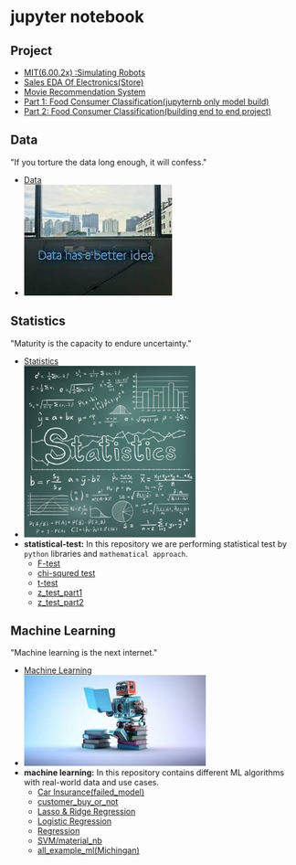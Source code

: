 # jupyter notebook
## Project
- [MIT(6.00.2x) :Simulating Robots](https://github.com/nikshingadiya/jupyter/tree/master/MIT6.00.2x/ps2/pset2)
- [Sales EDA Of Electronics(Store)](https://github.com/nikshingadiya/jupyter/tree/master/Data%20analysis(Kaggle)/Sales_Analysis(electronics))
- [Movie Recommendation System](https://github.com/nikshingadiya/jupyter/tree/master/Project/Recommendation%20System)
- [Part 1: Food Consumer Classification(jupyternb only model build)](https://github.com/nikshingadiya/jupyter/tree/master/Machine%20Learning/customer_buy_or_not)
- [Part 2: Food Consumer Classification(building end to end project)](https://github.com/nikshingadiya/dash-visualization-code/tree/master/Dash/flask_demo)

## Data
"If you torture the data long enough, it will confess."
- [Data](https://github.com/nikshingadiya/jupyter/tree/master/data)
- <img src="images/data.jpeg" >

## Statistics
"Maturity is the capacity to endure uncertainty."
- [Statistics](https://github.com/nikshingadiya/jupyter/tree/master/Statistics)
- <img src="images/statistics-review.jpg" width="300" height="300" >
- **statistical-test:** In this repository we are performing statistical test by `python` libraries and `mathematical approach`.
  - [F-test](https://github.com/nikshingadiya/jupyter/blob/master/Statistics/F-test.ipynb)
  - [chi-squred test](https://github.com/nikshingadiya/jupyter/blob/master/Statistics/chi-squred%20test.ipynb)
  - [t-test](https://github.com/nikshingadiya/jupyter/blob/master/Statistics/t-test_practice.ipynb)
  - [z_test_part1](https://github.com/nikshingadiya/jupyter/blob/master/Statistics/z_test_part1%20.ipynb)
  - [z_test_part2](https://github.com/nikshingadiya/jupyter/blob/master/Statistics/z_test_part2.ipynb)

## Machine Learning
"Machine learning is the next internet."

- [Machine Learning](https://github.com/nikshingadiya/jupyter/tree/master/Machine%20Learning)
- <img src="images/ml.jpg" >
- **machine learning:** In this repository contains different ML algorithms with real-world data and use cases.
  - [Car Insurance(failed_model)](https://github.com/nikshingadiya/jupyter/tree/master/Machine%20Learning/Car%20Insurance(failed_model))
  - [customer_buy_or_not](https://github.com/nikshingadiya/jupyter/tree/master/Machine%20Learning/customer_buy_or_not)
  - [Lasso & Ridge Regression](https://github.com/nikshingadiya/jupyter/tree/master/Machine%20Learning/Lasso%20%26%20Ridge%20Regression)
  - [Logistic Regression](https://github.com/nikshingadiya/jupyter/tree/master/Machine%20Learning/Logistic%20Regression)
  - [Regression](https://github.com/nikshingadiya/jupyter/tree/master/Machine%20Learning/Regression)
  - [SVM/material_nb](https://github.com/nikshingadiya/jupyter/tree/master/Machine%20Learning/SVM/material_nb)
  - [all_example_ml(Michingan)](https://github.com/nikshingadiya/jupyter/tree/master/Machine%20Learning/all_example_ml(Michingan))
